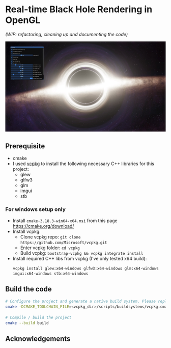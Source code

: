 # Real-time Black Hole Rendering in OpenGL

_(WIP: refactoring, cleaning up and documenting the code)_

![Screenshot](docs/screenshot.jpg)

## Prerequisite

- cmake
- I used [vcpkg](https://github.com/microsoft/vcpkg) to install the following necessary C++ libraries for this project:
  - glew
  - glfw3
  - glm
  - imgui
  - stb

### For windows setup only

- Install `cmake-3.18.3-win64-x64.msi` from this page https://cmake.org/download/
- Install vcpkg:
  - Clone vcpkg repo: `git clone https://github.com/Microsoft/vcpkg.git`
  - Enter vcpkg folder: `cd vcpkg`
  - Build vcpkg: `bootstrap-vcpkg && vcpkg integrate install`
- Install required C++ libs from vcpkg (I've only tested x64 build):
  ```
  vcpkg install glew:x64-windows glfw3:x64-windows glm:x64-windows imgui:x64-windows stb:x64-windows
  ```

## Build the code

```bash
# Configure the project and generate a native build system. Please replace <vcpkg_dir> with the actual path to your vcpkg folder.
cmake -DCMAKE_TOOLCHAIN_FILE=<vcpkg_dir>/scripts/buildsystems/vcpkg.cmake -S . -B build

# Compile / build the project
cmake --build build
```

## Acknowledgements
